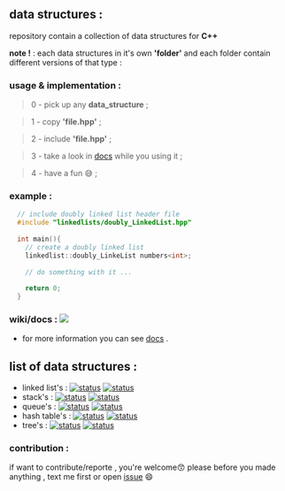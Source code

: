 ﻿## data structures :
repository contain a collection of data structures for **C++**

**note !** : each data structures in it's own **'folder'** and each folder contain different versions of that type :

### usage & implementation :
> 0 - pick up any **data_structure** ;

> 1 - copy **'file.hpp'** ;

> 2 - include **'file.hpp'** ;

> 3 - take a look in [docs](https://github.com/Mouradouchane/data_structures/wiki) while you using it ;

> 4 - have a fun :sweat_smile: ;

### example :
```c++
  // include doubly linked list header file  
  #include "linkedlists/doubly_LinkedList.hpp"
  
  int main(){
    // create a doubly linked list
    linkedlist::doubly_LinkeList numbers<int>;  
  
    // do something with it ...
  
    return 0;
  }

```
### wiki/docs : [![](https://img.shields.io/badge/Wiki%2FDocs-Beta-blue)](#)
- for more information you can see [docs](https://github.com/Mouradouchane/data_structures/wiki) .

## list of data structures : 
* linked list's : [![status](https://img.shields.io/badge/status-stable-brightgreen?style=flat)](#)  [![status](https://img.shields.io/badge/manual%20testing-pass-ff69b4)](#)
* stack's : [![status](https://img.shields.io/badge/status-stable-brightgreen?style=flat)](#)  [![status](https://img.shields.io/badge/manual%20testing-pass-ff69b4)](#)
* queue's : [![status](https://img.shields.io/badge/status-stable-brightgreen?style=flat)](#)  [![status](https://img.shields.io/badge/manual%20testing-pass-ff69b4)](#)
* hash table's : [![status](https://img.shields.io/badge/status-stable-brightgreen?style=flat)](#)  [![status](https://img.shields.io/badge/manual%20testing-pass-ff69b4)](#)
* tree's : [![status](https://img.shields.io/badge/status-demo-red)](#)  [![status](https://img.shields.io/badge/manual%20testing-not%20ready-yellow)](#)

### contribution :
if want to contribute/reporte , you're welcome😙 
please before you made anything , text me first or open [issue](https://github.com/Mouradouchane/data_structures/issues) 😄
